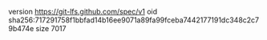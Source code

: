 version https://git-lfs.github.com/spec/v1
oid sha256:717291758f1bbfad14b16ee9071a89fa99fceba7442177191dc348c2c79b474e
size 7017
